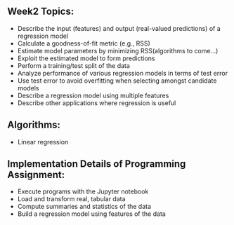 ## Week2 Topics:
* Describe the input (features) and output (real-valued predictions) of a regression model
* Calculate a goodness-of-fit metric (e.g., RSS)
* Estimate model parameters by minimizing RSS(algorithms to come…)
* Exploit the estimated model to form predictions
* Perform a training/test split of the data
* Analyze performance of various regression models in terms of test error
* Use test error to avoid overfitting when selecting amongst candidate models
* Describe a regression model using multiple features
* Describe other applications where regression is useful 

## Algorithms: 
* Linear regression


## Implementation Details of Programming Assignment:
* Execute programs with the Jupyter notebook
* Load and transform real, tabular data
* Compute summaries and statistics of the data
* Build a regression model using features of the data
